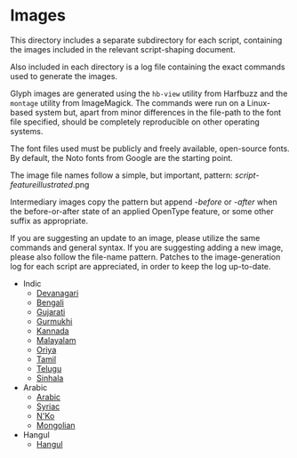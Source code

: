 # Images #

This directory includes a separate subdirectory for each script,
containing the images included in the relevant script-shaping document.

Also included in each directory is a log file containing the exact
commands used to generate the images.

Glyph images are generated using the `hb-view` utility from Harfbuzz
and the `montage` utility from ImageMagick. The commands were run on a
Linux-based system but, apart from minor differences in the file-path
to the font file specified, should be completely reproducible on other
operating systems.

The font files used must be publicly and freely available, open-source
fonts. By default, the Noto fonts from Google are the starting point.

The image file names follow a simple, but important, pattern:
	_script_-_featureillustrated_.png
	
Intermediary images copy the pattern but append _-before_ or _-after_
when the before-or-after state of an applied OpenType feature, or some
other suffix as appropriate.

If you are suggesting an update to an image, please utilize the same
commands and general syntax. If you are suggesting adding a new image,
please also follow the file-name pattern. Patches to the image-generation log for
each script are appreciated, in order to keep the log up-to-date.

  - Indic
      - [Devanagari](devanagari/devanagari-image-generation-log.md)
      - [Bengali](bengali/bengali-image-generation-log.md)
      - [Gujarati](gujarati/gujarati-image-generation-log.md)
      - [Gurmukhi](gurmukhi/gurmukhi-image-generation-log.md)
      - [Kannada](kannada/kannada-image-generation-log.md)
      - [Malayalam](malayalam/malayalam-image-generation-log.md)
      - [Oriya](oriya/oriya-image-generation-log.md)
      - [Tamil](tamil/tamil-image-generation-log.md)
      - [Telugu](telugu/telugu-image-generation-log.md)
      - [Sinhala](sinhala/sinhala-image-generation-log.md)
  - Arabic
      - [Arabic](arabic/arabic-image-generation-log.md)
      - [Syriac](syriac/syriac-image-generation-log.md)
      - [N'Ko](nko/nko-image-generation-log.md)
      - [Mongolian](mongolian/mongolian-image-generation-log.md)
  - Hangul
      - [Hangul](hangul/hangul-image-generation-log.md)
